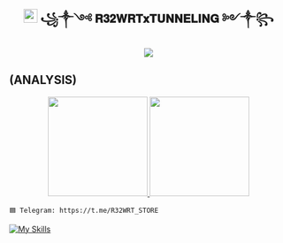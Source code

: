 
<!-- Hi skid <3 -->

<h2 align="center"><img src="https://s8.gifyu.com/images/979447220829032478.gif" height="25px"> ꧁༒༺ 𝐑𝟑𝟐𝐖𝐑𝐓𝐱𝐓𝐔𝐍𝐍𝐄𝐋𝐈𝐍𝐆 ༻༒꧂<a href="https://discord.gg/onlp"></a></h2>

<p align="center">

<img src="https://readme-typing-svg.herokuapp.com?color=red&center=true&vCenter=true&multiline=true&height=85&lines=𝙃𝙚𝙡𝙡𝙤,+𝙬𝙚𝙡𝙘𝙤𝙢𝙚;+𝗜𝗻𝘁𝗿𝗼𝗱𝘂𝗰𝗲+𝗠𝘆+𝗡𝗮𝗺𝗲+R32WRTxTUNNELING;+𝗦𝘂𝗯𝘀𝗰𝗿𝗶𝗯𝗲+𝘁𝗼+𝗬𝗼𝘂𝗧𝘂𝗯𝗲+R32WRTxTUNNELING">


## (ANALYSIS)
<p align="center">

<a href="https://github.com/scscp">

  <img height="180em" src="https://github-readme-stats-eight-theta.vercel.app/api?username=rwrtx&show_icons=true&theme=algolia&include_all_commits=true&count_private=true"/>

  <img height="180em" src="https://github-readme-stats-eight-theta.vercel.app/api/top-langs/?username=rwrtx&layout=compact&langs_count=8&theme=algolia"/>

</a>
</p>





```
🟦 Telegram: https://t.me/R32WRT_STORE
```

[![My Skills](https://skillicons.dev/icons?i=java,linux,js,html,css,python,php,bash,azure,docker,gcp)](https://skillicons.dev)




















